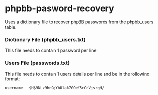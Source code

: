 phpbb-pasword-recovery
======================

Uses a dictionary file to recover phpBB passwords from the phpbb_users table.

### Dictionary File (phpbb_users.txt) ###
This file needs to contain 1 password per line

### Users File (passwords.txt) ###

This file needs to contain 1 users details per line and be in the following format:

    username : $H$9NLz9hn9gYbUlak7GOeY5rCcVjsrgH/
